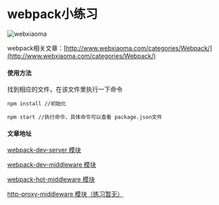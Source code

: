 
# webpack小练习

![webxiaoma](https://camo.githubusercontent.com/e43a07bf4ca1ffa4f148fc3018fd4ab424272dd4/68747470733a2f2f7765627869616f6d612e6769746875622e696f2f6f746865722f6d616e6f6e672e6a7067)

webpack相关文章：[http://www.webxiaoma.com/categories/Webpack/](http://www.webxiaoma.com/categories/Webpack/)

#### 使用方法

找到相应的文件，在该文件里执行一下命令

```
npm install //初始化

npm start //执行命令，具体命令可以查看 package.json文件
```


#### 文章地址

[webpack-dev-server 模块](http://www.webxiaoma.com/blogs/2017/10/20/webpack-dev-server)

[webpack-dev-middleware 模块](http://www.webxiaoma.com/blogs/2017/10/28/webpack-dev-middleware)

[webpack-hot-middleware 模块](http://www.webxiaoma.com/blogs/2017/10/28/webpack-hot-middleware)

[http-proxy-middleware 模块（练习暂无）](http://webxiaoma.com/blogs/2017/10/30/http-proxy-middleware)